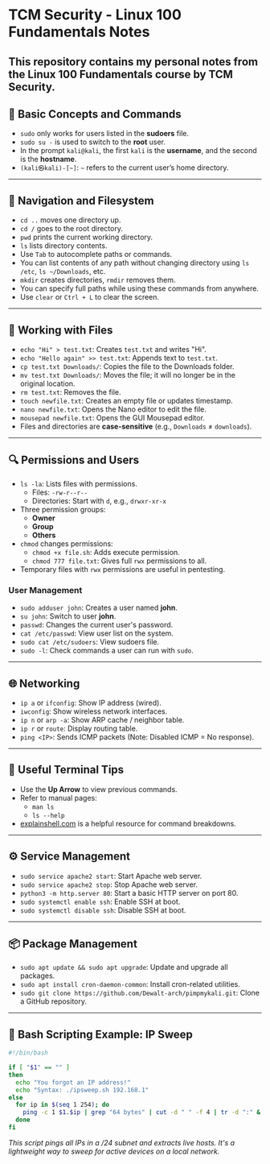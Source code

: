 # TCM Security - Linux 100 Fundamentals Notes

This repository contains my personal notes from the **Linux 100 Fundamentals** course by TCM Security. 
---

## 🧱 Basic Concepts and Commands

- `sudo` only works for users listed in the **sudoers** file.
- `sudo su -` is used to switch to the **root** user.
- In the prompt `kali@kali`, the first `kali` is the **username**, and the second is the **hostname**.
- `(kali㉿kali)-[~]`: `~` refers to the current user’s home directory.

---

## 📁 Navigation and Filesystem

- `cd ..` moves one directory up.
- `cd /` goes to the root directory.
- `pwd` prints the current working directory.
- `ls` lists directory contents.
- Use `Tab` to autocomplete paths or commands.
- You can list contents of any path without changing directory using `ls /etc`, `ls ~/Downloads`, etc.
- `mkdir` creates directories, `rmdir` removes them.
- You can specify full paths while using these commands from anywhere.
- Use `clear` or `Ctrl + L` to clear the screen.

---

## 🧰 Working with Files

- `echo "Hi" > test.txt`: Creates `test.txt` and writes "Hi".
- `echo "Hello again" >> test.txt`: Appends text to `test.txt`.
- `cp test.txt Downloads/`: Copies the file to the Downloads folder.
- `mv test.txt Downloads/`: Moves the file; it will no longer be in the original location.
- `rm test.txt`: Removes the file.
- `touch newfile.txt`: Creates an empty file or updates timestamp.
- `nano newfile.txt`: Opens the Nano editor to edit the file.
- `mousepad newfile.txt`: Opens the GUI Mousepad editor.
- Files and directories are **case-sensitive** (e.g., `Downloads` ≠ `downloads`).

---

## 🔍 Permissions and Users

- `ls -la`: Lists files with permissions.
  - Files: `-rw-r--r--`
  - Directories: Start with `d`, e.g., `drwxr-xr-x`
- Three permission groups:
  - **Owner**
  - **Group**
  - **Others**
- `chmod` changes permissions:
  - `chmod +x file.sh`: Adds execute permission.
  - `chmod 777 file.txt`: Gives full `rwx` permissions to all.
- Temporary files with `rwx` permissions are useful in pentesting.

### User Management

- `sudo adduser john`: Creates a user named **john**.
- `su john`: Switch to user **john**.
- `passwd`: Changes the current user's password.
- `cat /etc/passwd`: View user list on the system.
- `sudo cat /etc/sudoers`: View sudoers file.
- `sudo -l`: Check commands a user can run with `sudo`.

---

## 🌐 Networking

- `ip a` or `ifconfig`: Show IP address (wired).
- `iwconfig`: Show wireless network interfaces.
- `ip n` or `arp -a`: Show ARP cache / neighbor table.
- `ip r` or `route`: Display routing table.
- `ping <IP>`: Sends ICMP packets (Note: Disabled ICMP = No response).

---

## 🔁 Useful Terminal Tips

- Use the **Up Arrow** to view previous commands.
- Refer to manual pages:
  - `man ls`
  - `ls --help`
- [explainshell.com](https://explainshell.com) is a helpful resource for command breakdowns.

---

## ⚙️ Service Management

- `sudo service apache2 start`: Start Apache web server.
- `sudo service apache2 stop`: Stop Apache web server.
- `python3 -m http.server 80`: Start a basic HTTP server on port 80.
- `sudo systemctl enable ssh`: Enable SSH at boot.
- `sudo systemctl disable ssh`: Disable SSH at boot.

---

## 📦 Package Management

- `sudo apt update && sudo apt upgrade`: Update and upgrade all packages.
- `sudo apt install cron-daemon-common`: Install cron-related utilities.
- `sudo git clone https://github.com/Dewalt-arch/pimpmykali.git`: Clone a GitHub repository.

---

## 🐚 Bash Scripting Example: IP Sweep

```bash
#!/bin/bash

if [ "$1" == "" ]
then
  echo "You forgot an IP address!"
  echo "Syntax: ./ipsweep.sh 192.168.1"
else
  for ip in $(seq 1 254); do
    ping -c 1 $1.$ip | grep "64 bytes" | cut -d " " -f 4 | tr -d ":" &
  done
fi
```

*This script pings all IPs in a /24 subnet and extracts live hosts. It's a lightweight way to sweep for active devices on a local network.*


